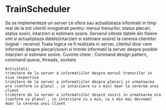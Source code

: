 # TrainScheduler
Sa se implementeze un server ce ofera sau actualizeaza informatii in timp real de la toti clientii inregistrati pentru: mersul trenurilor, status plecari, status sosiri, intarzieri si estimare sosire. Serverul citeste datele din fisiere xml si actualizeaza datele(intarzieri si estimare sosire) la cererea clientilor (signal - receive) Toata logica va fi realizata in server, clientul doar cere informatii despre plecari/sosiri si trimite informatii la server despre posible intarzieri si estimare sosire.
Cuvinte cheie : Command design pattern, command queue, threads, sockets

    Activitati:
    trimitere de la server a informatiilor despre mersul trenurilor in ziua respectiva
    trimitere de la server a informatiilor despre plecari in urmatoarea ora (conform cu planul , in intarziere cu x min) doar la cererea unui client
    trimitere de la server a informatiilor despre sosiri in urmatoarea ora (conform cu planul , in intarziere cu x min, cu x min mai devreme) doar la cererea unui client

